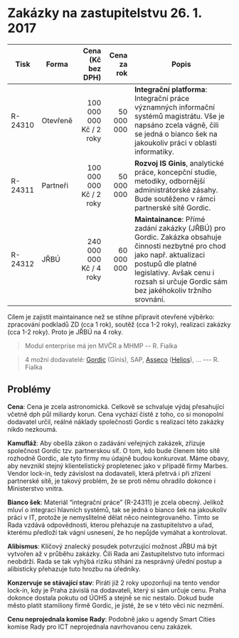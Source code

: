 
# Zakázky na zastupitelstvu 26. 1. 2017

| Tisk    | Forma     | Cena (Kč bez DPH)       | Cena za rok |     Popis                             |
|---------|-----------|------------------------:|------------:|---------------------------------------|
| R-24310 | Otevřeně  | 100 000 000 Kč / 2 roky |  50 000 000 | **Integrační platforma**: Integrační práce významných informační systémů magistrátu. Vše je napsáno zcela vágně, čili se jedná o bianco šek na jakoukoliv práci v oblasti informatiky. |
| R-24311 | Partneři  | 100 000 000 Kč / 2 roky |  50 000 000 | **Rozvoj IS Ginis**, analytické práce, koncepční studie, metodiky, odbornější administrátorské zásahy. Bude soutěženo v rámci partnerské sítě Gordic. |
| R-24312 | JŘBÚ      | 240 000 000 Kč / 4 roky |  60 000 000 | **Maintainance**: Přímé zadání zakázky (JŘBÚ) pro Gordic. Zakázka obsahuje činnosti nezbytné pro chod jako např. aktualizaci postupů dle platné legislativy. Avšak cenu i rozsah si určuje Gordic sám bez jakéhokoliv tržního srovnání.|

Cílem je zajistit maintainance než se stihne připravit otevřené výběrko: zpracování podkladů ZD (cca 1
rok), soutěž (cca 1-2 roky), realizaci zakázky (cca 1-2 roky). Proto je JŘBÚ na 4 roky.

> Modul enterprise má jen MVČR a MHMP -- R. Fialka

> 4 možní dodavatelé: [Gordic][] (Ginis), SAP, [Asseco][] ([Helios][]), ... --- R. Fialka 

## Problémy

**Cena**: Cena je zcela astronomická. Celkově se schvaluje výdaj přesahující včetně dph půl miliardy korun. Cena vychází čistě z toho, co si monopolní dodavatel určil, reálné náklady společnosti Gordic s realizací této zakázky nikdo nezkoumá.

**Kamufláž**: Aby obešla zákon o zadávání veřejných zakázek, zřizuje společnost Gordic tzv. partnerskou síť. O tom, kdo bude členem této sítě rozhodně Gordic, ale tyto firmy mu údajně budou konkurovat. Máme obavy, aby nevznikl stejný klientelistický propletenec jako v případě firmy Marbes. Vendor lock-in, tedy závislost na dodavateli, která přetrvá i při zřízení partnerské sítě, je takový problém, že se proti němu ohradilo dokonce i Ministerstvo vnitra.

**Bianco šek**: Materiál “integrační práce” (R-24311) je zcela obecný. Jelikož mluví o integraci hlavních systémů, tak se jedná o bianco šek na jakoukoliv práci v IT, protože je nemyslitelné dělat něco neintegrovaného. Tímto se Rada vzdává odpovědnosti, kterou přehazuje na zastupitelstvo a uřad, kterému předloží tak vágní usnesení, že ho nepůjde vymáhat a kontrolovat.

**Alibismus**: Klíčový znalecký posudek potvrzující možnost JŘBU má být vytvořen až v průběhu zakázky. Čili Rada ani Zastupitelstvo tuto informaci neobdrží. Rada se tak vyhýbá riziku stíhání za nesprávný úřední postup a alibisticky přehazuje tuto hrozbu na úředníky.

**Konzervuje se stávající stav**: Piráti již 2 roky upozorňují na tento vendor lock-in, kdy je Praha závislá na dodavateli, který si sám určuje cenu. Praha dokonce dostala pokutu od ÚOHS a stejně se nic nestalo. Dokud bude město platit stamiliony firmě Gordic, je jisté, že se v této věci nic nezmění.

**Cenu neprojednala komise Rady**: Podobně jako u agendy Smart Cities komise Rady pro ICT neprojednala navrhovanou cenu zakázek.

[Asseco]: http://www.assecosolutions.com/cz/
[Helios]: http://www.helios.eu/
[Gordic]: https://www.gordic.cz/
